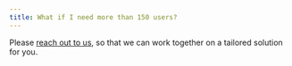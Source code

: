 ```yaml
---
title: What if I need more than 150 users?
---
```

Please [reach out to us](mailto:hello@graphme.app), so that we can work together on a tailored solution for you.